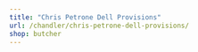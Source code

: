 ```yaml
---
title: "Chris Petrone Dell Provisions"
url: /chandler/chris-petrone-dell-provisions/
shop: butcher
---
```

